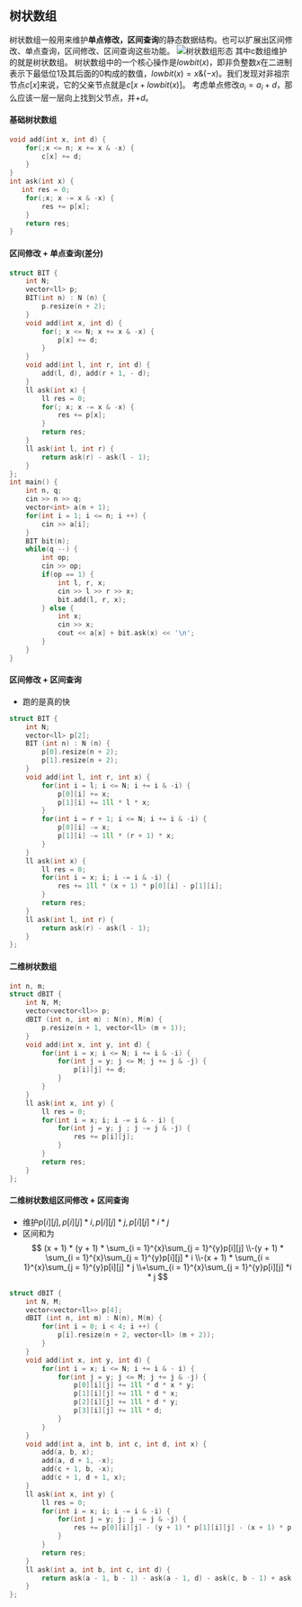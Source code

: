## 树状数组

树状数组一般用来维护**单点修改，区间查询**的静态数据结构。也可以扩展出区间修改、单点查询，区间修改、区间查询这些功能。
![树状数组形态](https://s1.328888.xyz/2022/09/05/1Zjvy.png)
其中c数组维护的就是树状数组。
树状数组中的一个核心操作是$lowbit(x)$，即非负整数$x$在二进制表示下最低位$1$及其后面的$0$构成的数值，$lowbit(x) = x \& (-x)$。我们发现对非祖宗节点$c[x]$来说，它的父亲节点就是$c[x + lowbit(x)]$。
考虑单点修改$a_i = a_i+ d$，那么应该一层一层向上找到父节点，并$+d$。

#### 基础树状数组

```cpp
void add(int x, int d) {
    for(;x <= n; x += x & -x) {
        c[x] += d;
    }
}
int ask(int x) {
   int res = 0;
    for(;x; x -= x & -x) {
        res += p[x];
    }
    return res;
}
```

#### 区间修改 + 单点查询(差分)

```cpp
struct BIT {
	int N;
	vector<ll> p;
	BIT(int n) : N (n) {
		p.resize(n + 2);
	}
	void add(int x, int d) {
		for(; x <= N; x += x & -x) {
			p[x] += d;
		}
	}
	void add(int l, int r, int d) {
		add(l, d), add(r + 1, - d);
	}
	ll ask(int x) {
		ll res = 0;
		for(; x; x -= x & -x) {
			res += p[x];
		}
		return res;
	}
	ll ask(int l, int r) {
		return ask(r) - ask(l - 1);
	}
};
int main() {
	int n, q;
	cin >> n >> q;
	vector<int> a(n + 1);
	for(int i = 1; i <= n; i ++) {
		cin >> a[i];
	}
	BIT bit(n);
	while(q --) {
		int op;
		cin >> op;
		if(op == 1) {
			int l, r, x;
			cin >> l >> r >> x;
			bit.add(l, r, x);
		} else {
			int x;
			cin >> x;
			cout << a[x] + bit.ask(x) << '\n';
		}
	}
}
```

#### 区间修改 + 区间查询
- 跑的是真的快
```cpp
struct BIT {
	int N;
	vector<ll> p[2];
	BIT (int n) : N (n) {
		p[0].resize(n + 2);
		p[1].resize(n + 2);
	}
	void add(int l, int r, int x) {
		for(int i = l; i <= N; i += i & -i) {
			p[0][i] += x;
			p[1][i] += 1ll * l * x;
		}
		for(int i = r + 1; i <= N; i += i & -i) {
			p[0][i] -= x;
			p[1][i] -= 1ll * (r + 1) * x;
		}
	}
	ll ask(int x) {
		ll res = 0;
		for(int i = x; i; i -= i & -i) {
			res += 1ll * (x + 1) * p[0][i] - p[1][i];
		}
		return res;
	}
	ll ask(int l, int r) {
		return ask(r) - ask(l - 1);
	}
};
```

#### 二维树状数组

```cpp
int n, m;
struct dBIT {
    int N, M;
    vector<vector<ll>> p;
    dBIT (int n, int m) : N(n), M(m) {
        p.resize(n + 1, vector<ll> (m + 1));
    }
    void add(int x, int y, int d) {
        for(int i = x; i <= N; i += i & -i) {
            for(int j = y; j <= M; j += j & -j) {
                p[i][j] += d;
            }
        }
    }
    ll ask(int x, int y) {
        ll res = 0;
        for(int i = x; i; i -= i & - i) {
            for(int j = y; j ; j -= j & -j) {
                res += p[i][j];
            }
        }
        return res;
    }
};
```

#### 二维树状数组区间修改 + 区间查询

- 维护$p[i][j], p[i][j] * i, p[i][j] * j, p[i][j] * i * j$
- 区间和为
$$
(x + 1) * (y + 1) * \sum_{i = 1}^{x}\sum_{j = 1}^{y}p[i][j]
\\-(y + 1) * \sum_{i = 1}^{x}\sum_{j = 1}^{y}p[i][j] * i
\\-(x + 1) * \sum_{i = 1}^{x}\sum_{j = 1}^{y}p[i][j] * j
\\+\sum_{i = 1}^{x}\sum_{j = 1}^{y}p[i][j] *i * j
$$

```cpp
struct dBIT {
    int N, M;
    vector<vector<ll>> p[4];
    dBIT (int n, int m) : N(n), M(m) {
        for(int i = 0; i < 4; i ++) {
            p[i].resize(n + 2, vector<ll> (m + 2));
        }
    }
    void add(int x, int y, int d) {
        for(int i = x; i <= N; i += i & - i) {
            for(int j = y; j <= M; j += j & -j) {
                p[0][i][j] += 1ll * d * x * y;
                p[1][i][j] += 1ll * d * x;
                p[2][i][j] += 1ll * d * y;
                p[3][i][j] += 1ll * d;
            }
        }
    }
    void add(int a, int b, int c, int d, int x) {
        add(a, b, x);
        add(a, d + 1, -x);
        add(c + 1, b, -x);
        add(c + 1, d + 1, x);
    }
    ll ask(int x, int y) {
        ll res = 0;
        for(int i = x; i; i -= i & -i) {
            for(int j = y; j; j -= j & -j) {
                res += p[0][i][j] - (y + 1) * p[1][i][j] - (x + 1) * p[2][i][j] + (x + 1) * (y + 1) * p[3][i][j];
            }
        }
        return res;
    }
    ll ask(int a, int b, int c, int d) {
        return ask(a - 1, b - 1) - ask(a - 1, d) - ask(c, b - 1) + ask(c, d);
    }
};
```
